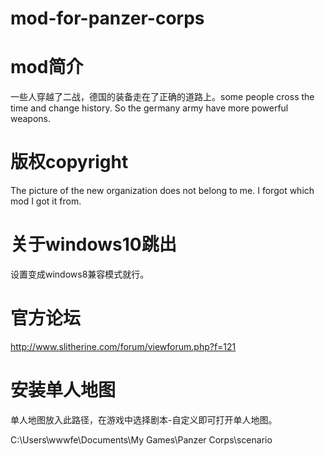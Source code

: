 # mod-for-panzer-corps
# mod简介
一些人穿越了二战，德国的装备走在了正确的道路上。some people cross the time and change history. So the germany army have more powerful weapons.
# 版权copyright
The picture of the new organization does not belong to me.
I forgot which mod I got it from.
# 关于windows10跳出
设置变成windows8兼容模式就行。

# 官方论坛
http://www.slitherine.com/forum/viewforum.php?f=121


# 安装单人地图

单人地图放入此路径，在游戏中选择剧本-自定义即可打开单人地图。

C:\Users\wwwfe\Documents\My Games\Panzer Corps\scenario
